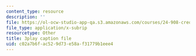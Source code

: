 ```yaml
---
content_type: resource
description: ''
file: https://ol-ocw-studio-app-qa.s3.amazonaws.com/courses/24-908-creole-languages-and-caribbean-identities-spring-2017/c02a7b6fac529d73e58af31779b1eee4_Mbz648H3IEw.srt
file_type: application/x-subrip
resourcetype: Other
title: 3play caption file
uid: c02a7b6f-ac52-9d73-e58a-f31779b1eee4
---
```

